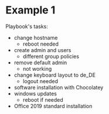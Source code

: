 # Example 1
Playbook's tasks:
- change hostname
  - reboot needed
- create admin and users
  - different group policies
- remove default admin
  - not working
- change keyboard layout to de_DE
  - logout needed
- software installation with Chocolatey
- windows updates
  - reboot if needed
- Office 2019 standard installation
